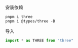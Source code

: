 安装依赖

```shell
pnpm i three
pnpm i @types/three -D
```

导入

```js
import * as THREE from "three"
```